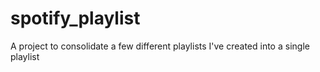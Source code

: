 # spotify_playlist
A project to consolidate a few different playlists I've created into a single playlist
